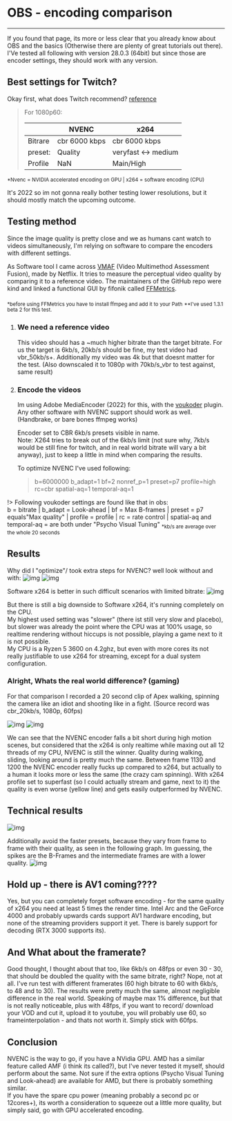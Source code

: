 # OBS - encoding comparison

---

If you found that page, its more or less clear that you already know about OBS and the basics (Otherwise there are plenty of great tutorials out there). I'Ve tested all following with version 28.0.3 (64bit) but since those are encoder settings, they should work with any version.

## Best settings for Twitch?

Okay first, what does Twitch recommend? [reference](https://stream.twitch.tv/encoding/)

> For 1080p60:
>
> |         | NVENC         | x264                |
> | ------- | ------------- | ------------------- |
> | Bitrare | cbr 6000 kbps | cbr 6000 kbps       |
> | preset: | Quality       | veryfast <-> medium |
> | Profile | NaN           | Main/High           |

<sub>\*Nvenc = NVIDIA accelerated encoding on GPU | x264 = software encoding (CPU)</sub>

It's 2022 so im not gonna really bother testing lower resolutions, but it should mostly match the upcoming outcome.

## Testing method

Since the image quality is pretty close and we as humans cant watch to videos simultaneously, I'm relying on software to compare the encoders with different settings.

As Software tool I came across [VMAF](https://github.com/Netflix/vmaf) (Video Multimethod Assessment Fusion), made by Netflix. It tries to measure the perceptual video quality by comparing it to a reference video. The maintainers of the GitHub repo were kind and linked a functional GUI by fifonik called [FFMetrics](https://github.com/Netflix/vmaf).

<sub>\*before using FFMetrics you have to install ffmpeg and add it to your Path</sub>
<sub>\*\*I've used 1.3.1 beta 2 for this test.</sub>

1. ### We need a reference video

    This video should has a ~much higher bitrate than the target bitrate. For us the target is 6kb/s, 20kb/s should be fine, my test video had vbr_50kb/s+. Additionally my video was 4k but that doesnt matter for the test. (Also downscaled it to 1080p with 70kb/s_vbr to test against, same result)

2. ### Encode the videos

    Im using Adobe MediaEncoder (2022) for this, with the [voukoder](https://www.voukoder.org/forum/thread/783-downloads-instructions/) plugin. Any other software with NVENC support should work as well. (Handbrake, or bare bones ffmpeg works)

    Encoder set to CBR 6kb/s presets visible in name.  
    Note: X264 tries to break out of the 6kb/s limit (not sure why, 7kb/s would be still fine for twitch, and in real world bitrate will vary a bit anyway), just to keep a little in mind when comparing the results.

    To optimize NVENC I've used following:

    > b=6000000 b_adapt=1 bf=2 nonref_p=1 preset=p7 profile=high rc=cbr spatial-aq=1 temporal-aq=1

!> Following voukoder settings are found like that in obs:  
b = bitrate | b_adapt = Look-ahead | bf = Max B-frames | preset = p7 equals"Max quality" | profile = profile | rc = rate control | spatial-aq and temporal-aq = are both under "Psycho Visual Tuning"
<sub>\*kb/s are average over the whole 20 seconds</sub>

## Results

Why did I "optimize"/ took extra steps for NVENC? well look without and with:
![img](/img/unoptimized_hvenc_max.png)
![img](/img/optimized_hvenc_max.png)

Software x264 is better in such difficult scenarios with limited bitrate:
![img](/img/slower_high_x264.png)

But there is still a big downside to Software x264, it's running completely on the CPU.  
My highest used setting was "slower" (there ist still very slow and placebo), but slower was already the point where the CPU was at 100% usage, so realtime rendering without hiccups is not possible, playing a game next to it is not possible.  
My CPU is a Ryzen 5 3600 on 4.2ghz, but even with more cores its not really justifiable to use x264 for streaming, except for a dual system configuration.

### Alright, Whats the real world difference? (gaming)

For that comparison I recorded a 20 second clip of Apex walking, spinning the camera like an idiot and shooting like in a fight. (Source record was cbr_20kb/s, 1080p, 60fps)

![img](/img/screen2.png)
![img](/img/VMAF2.png)

We can see that the NVENC encoder falls a bit short during high motion scenes, but considered that the x264 is only realtime while maxing out all 12 threads of my CPU, NVENC is still the winner. Quality during walking, sliding, looking around is pretty much the same. Between frame 1130 and 1200 the NVENC encoder really fucks up compared to x264, but actually to a human it looks more or less the same (the crazy cam spinning).
With x264 profile set to superfast (so I could actually stream and game, next to it) the quality is even worse (yellow line) and gets easily outperformed by NVENC.

## Technical results

![img](/img/FFmetrics_results.png)

Additionally avoid the faster presets, because they vary from frame to frame with their quality, as seen in the following graph. Im guessing, the spikes are the B-Frames and the intermediate frames are with a lower quality.
![img](/img/plot.png)

## Hold up - there is AV1 coming????

Yes, but you can completely forget software encoding - for the same quality of x264 you need at least 5 times the render time. Intel Arc and the GeForce 4000 and probably upwards cards support AV1 hardware encoding, but none of the streaming providers support it yet. There is barely support for decoding (RTX 3000 supports its).

## And What about the framerate?

Good thought, I thought about that too, like 6kb/s on 48fps or even 30 - 30, that should be doubled the quality with the same bitrate, right? Nope, not at all. I've run test with different framerates (60 high bitrate to 60 with 6kb/s, to 48 and to 30). The results were pretty much the same, almost negligible difference in the real world.
Speaking of maybe max 1% difference, but that is not really noticeable, plus with 48fps, if you want to record/ download your VOD and cut it, upload it to youtube, you will probably use 60, so frameinterpolation - and thats not worth it. Simply stick with 60fps.

## Conclusion

NVENC is the way to go, if you have a NVidia GPU. AMD has a similar feature called AMF (i think its called?), but I've never tested it myself, should perform about the same. Not sure if the extra options (Psycho Visual Tuning and Look-ahead) are available for AMD, but there is probably something similar.  
If you have the spare cpu power (meaning probably a second pc or 12cores+), its worth a consideration to squeeze out a little more quality, but simply said, go with GPU accelerated encoding.
